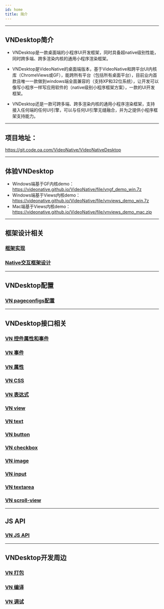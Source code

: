 ```yaml
---
id: home
title: 简介
---
```


---
## VNDesktop简介

* VNDesktop是一款桌面端的小程序UI开发框架，同时具备超native级别性能，同时跨多端、跨多渲染内核的通用小程序渲染框架。

* VNDesktop是VideoNative的桌面端版本，基于VideoNative和跨平台UI内核库（ChromeViews或GF），能跨所有平台（包括所有桌面平台），目前业内首款且唯一一款做到windows端全面兼容的（支持XP和32位系统），让开发可以像写小程序一样写应用软件的（native级别小程序框架方案），一款的UI开发框架。

* VNDesktop还是一款可跨多端、跨多渲染内核的通用小程序渲染框架，支持接入任何端的任何UI引擎，可以与任何UI引擎无缝融合，并为之提供小程序框架支持能力。

---
## 项目地址：
https://git.code.oa.com/VideoNative/VideoNativeDesktop    

---
## 体验VNDesktop

* Windows端基于GF内核demo： https://videonative.github.io/VideoNative/file/vngf_demo_win.7z
* Windows端基于Views内核demo： https://videonative.github.io/VideoNative/file/vnviews_demo_win.7z
* Mac端基于Views内核demo： https://videonative.github.io/VideoNative/file/vnviews_demo_mac.zip

---
## 框架设计相关

### [框架实现](doc-framework)
### [Native交互框架设计](doc-connection)

---
## VNDesktop配置
### [VN pageconfigs配置](api-pageconfigs)

---
## VNDesktop接口相关
### [VN 控件属性和事件](api-ui)
### [VN 事件](api-common-event)
### [VN 属性](api-common-property)
### [VN CSS](api-css)
### [VN 表达式](api-expression)
### [VN view](api-control-view)
### [VN text](api-control-text)
### [VN button](api-control-button)
### [VN checkbox](api-control-checkbox)
### [VN image](api-control-image)
### [VN input](api-control-input)
### [VN textarea](api-control-textarea)
### [VN scroll-view](api-control-scroll-view)

---
## JS API
### [VN JS API](api-js-interfaces)

---
## VNDesktop开发周边
### [VN 打包](vn-package)
### [VN 编译](vn-build)
### [VN 调试](vn-debug)